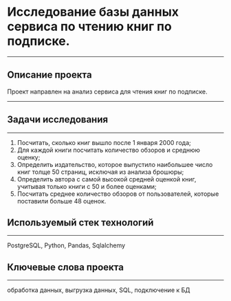 # Исследование базы данных сервиса по чтению книг по подписке.
***
## Описание проекта
Проект направлен на анализ сервиса для чтения книг по подписке. 
***
## Задачи исследования
***
1. Посчитать, сколько книг вышло после 1 января 2000 года;
2. Для каждой книги посчитать количество обзоров и среднюю оценку;
3. Определить издательство, которое выпустило наибольшее число книг толще 50 страниц, исключая из анализа брошюры;
4. Определить автора с самой высокой средней оценкой книг, учитывая только книги с 50 и более оценками;
5. Посчитать среднее количество обзоров от пользователей, которые поставили больше 48 оценок.

## Используемый стек технологий
***
PostgreSQL, Python, Pandas, Sqlalchemy

## Ключевые слова проекта
***
обработка данных, выгрузка данных, SQL, подключение к БД